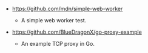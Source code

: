- https://github.com/mdn/simple-web-worker
  - A simple web worker test.
  
- https://github.com/BlueDragonX/go-proxy-example
  - An example TCP proxy in Go. 
